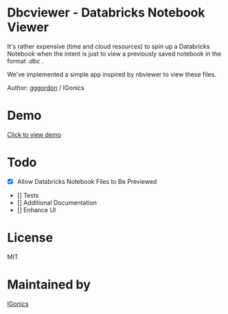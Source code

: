 # Dbcviewer - Databricks Notebook Viewer

It's rather expensive (time and cloud resources) to spin up a Databricks Notebook when the intent is just to view a previously saved notebook in the format *.dbc* .

We've implemented a simple app inspired by nbviewer to view these files.

Author: [gggordon](https://github.com/gggordon) / IGonics

# Demo

 [Click to view demo](http://www.igonics01.a2hosted.com/demos/dbcviewer/)

# Todo

- [X] Allow Databricks Notebook Files to Be Previewed
- [] Tests
- [] Additional Documentation
- [] Enhance UI


# License

MIT

# Maintained by

[IGonics](https://igonics.com)